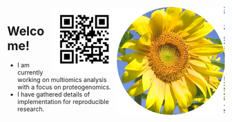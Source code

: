 <img src="https://github.com/jinghuazhao/jinghuazhao/blob/master/gansubaiyin-circle.png" align="right" height="250" width="250" />
<img src="https://github.com/jinghuazhao/jinghuazhao/blob/master/jhz-50.png" align="right" />

# Welcome!

- I am currently working on multiomics analysis with a focus on proteogenomics.
- I have gathered details of implementation for reproducible research.
